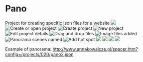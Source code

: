 # Pano
Project for creating specific json files for a website
![](/Pano/Readme/gif01.gif)
![Create or open project](/Pano/Readme/pano01.png?raw=true "Create or open project")
![Create project](/Pano/Readme/pano02.png?raw=true "Create project")
![New project](/Pano/Readme/pano03.png?raw=true "New project")
![Edit project details](/Pano/Readme/pano04.png?raw=true "Edit project details")
![Drag and drop files](/Pano/Readme/pano05.png?raw=true "Drag and drop files")
![Image files added](/Pano/Readme/pano06.png?raw=true "Image files added")
![Panorama scenes named](/Pano/Readme/pano07.png?raw=true "Panorama scenes named")
![Add hot spot](/Pano/Readme/pano08.png?raw=true "Add hot spot")
![](/Pano/Readme/pano09.png?raw=true "")
![](/Pano/Readme/pano10.png?raw=true "")
![](/Pano/Readme/pano11.png?raw=true "")
![](/Pano/Readme/pano12.png?raw=true "")

Example of panorama:
http://www.annakowalcze.pl/spacer.htm?config=/projects/020/pano2.json
